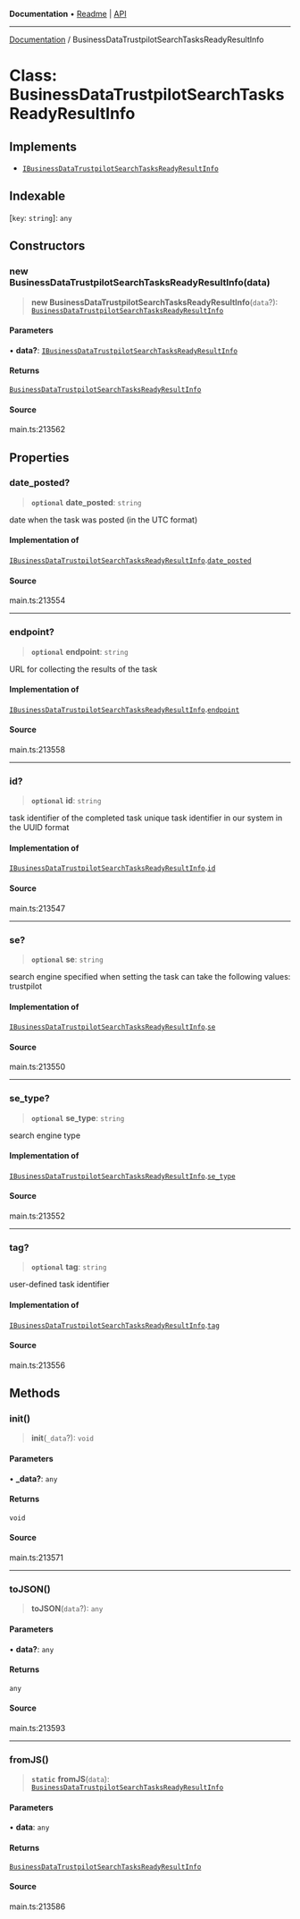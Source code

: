 **Documentation** • [Readme](../README.md) \| [API](../globals.md)

***

[Documentation](../README.md) / BusinessDataTrustpilotSearchTasksReadyResultInfo

# Class: BusinessDataTrustpilotSearchTasksReadyResultInfo

## Implements

- [`IBusinessDataTrustpilotSearchTasksReadyResultInfo`](../interfaces/IBusinessDataTrustpilotSearchTasksReadyResultInfo.md)

## Indexable

 \[`key`: `string`\]: `any`

## Constructors

### new BusinessDataTrustpilotSearchTasksReadyResultInfo(data)

> **new BusinessDataTrustpilotSearchTasksReadyResultInfo**(`data`?): [`BusinessDataTrustpilotSearchTasksReadyResultInfo`](BusinessDataTrustpilotSearchTasksReadyResultInfo.md)

#### Parameters

• **data?**: [`IBusinessDataTrustpilotSearchTasksReadyResultInfo`](../interfaces/IBusinessDataTrustpilotSearchTasksReadyResultInfo.md)

#### Returns

[`BusinessDataTrustpilotSearchTasksReadyResultInfo`](BusinessDataTrustpilotSearchTasksReadyResultInfo.md)

#### Source

main.ts:213562

## Properties

### date\_posted?

> **`optional`** **date\_posted**: `string`

date when the task was posted (in the UTC format)

#### Implementation of

[`IBusinessDataTrustpilotSearchTasksReadyResultInfo`](../interfaces/IBusinessDataTrustpilotSearchTasksReadyResultInfo.md).[`date_posted`](../interfaces/IBusinessDataTrustpilotSearchTasksReadyResultInfo.md#date_posted)

#### Source

main.ts:213554

***

### endpoint?

> **`optional`** **endpoint**: `string`

URL for collecting the results of the task

#### Implementation of

[`IBusinessDataTrustpilotSearchTasksReadyResultInfo`](../interfaces/IBusinessDataTrustpilotSearchTasksReadyResultInfo.md).[`endpoint`](../interfaces/IBusinessDataTrustpilotSearchTasksReadyResultInfo.md#endpoint)

#### Source

main.ts:213558

***

### id?

> **`optional`** **id**: `string`

task identifier of the completed task
unique task identifier in our system in the UUID format

#### Implementation of

[`IBusinessDataTrustpilotSearchTasksReadyResultInfo`](../interfaces/IBusinessDataTrustpilotSearchTasksReadyResultInfo.md).[`id`](../interfaces/IBusinessDataTrustpilotSearchTasksReadyResultInfo.md#id)

#### Source

main.ts:213547

***

### se?

> **`optional`** **se**: `string`

search engine specified when setting the task
can take the following values: trustpilot

#### Implementation of

[`IBusinessDataTrustpilotSearchTasksReadyResultInfo`](../interfaces/IBusinessDataTrustpilotSearchTasksReadyResultInfo.md).[`se`](../interfaces/IBusinessDataTrustpilotSearchTasksReadyResultInfo.md#se)

#### Source

main.ts:213550

***

### se\_type?

> **`optional`** **se\_type**: `string`

search engine type

#### Implementation of

[`IBusinessDataTrustpilotSearchTasksReadyResultInfo`](../interfaces/IBusinessDataTrustpilotSearchTasksReadyResultInfo.md).[`se_type`](../interfaces/IBusinessDataTrustpilotSearchTasksReadyResultInfo.md#se_type)

#### Source

main.ts:213552

***

### tag?

> **`optional`** **tag**: `string`

user-defined task identifier

#### Implementation of

[`IBusinessDataTrustpilotSearchTasksReadyResultInfo`](../interfaces/IBusinessDataTrustpilotSearchTasksReadyResultInfo.md).[`tag`](../interfaces/IBusinessDataTrustpilotSearchTasksReadyResultInfo.md#tag)

#### Source

main.ts:213556

## Methods

### init()

> **init**(`_data`?): `void`

#### Parameters

• **\_data?**: `any`

#### Returns

`void`

#### Source

main.ts:213571

***

### toJSON()

> **toJSON**(`data`?): `any`

#### Parameters

• **data?**: `any`

#### Returns

`any`

#### Source

main.ts:213593

***

### fromJS()

> **`static`** **fromJS**(`data`): [`BusinessDataTrustpilotSearchTasksReadyResultInfo`](BusinessDataTrustpilotSearchTasksReadyResultInfo.md)

#### Parameters

• **data**: `any`

#### Returns

[`BusinessDataTrustpilotSearchTasksReadyResultInfo`](BusinessDataTrustpilotSearchTasksReadyResultInfo.md)

#### Source

main.ts:213586
